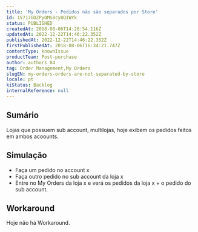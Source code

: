 ```yaml
---
title: 'My Orders - Pedidos não são separados por Store'
id: 1V717GDZPyOMS8cy8QIWYk
status: PUBLISHED
createdAt: 2018-08-06T14:28:54.116Z
updatedAt: 2022-12-22T14:46:22.352Z
publishedAt: 2022-12-22T14:46:22.352Z
firstPublishedAt: 2018-08-06T16:34:21.747Z
contentType: knownIssue
productTeam: Post-purchase
author: authors_84
tag: Order Management,My Orders
slugEN: my-orders-orders-are-not-separated-by-store
locale: pt
kiStatus: Backlog
internalReference: null
---
```


## Sumário

Lojas que possuem sub account, multilojas, hoje exibem os pedidos feitos em ambos acoounts.

## Simulação


- Faça um pedido no account x
- Faça outro pedido no sub account da loja x 
- Entre no My Orders da loja x e verá os pedidos da loja x + o pedido do sub account.










## Workaround

Hoje não há Workaround.


